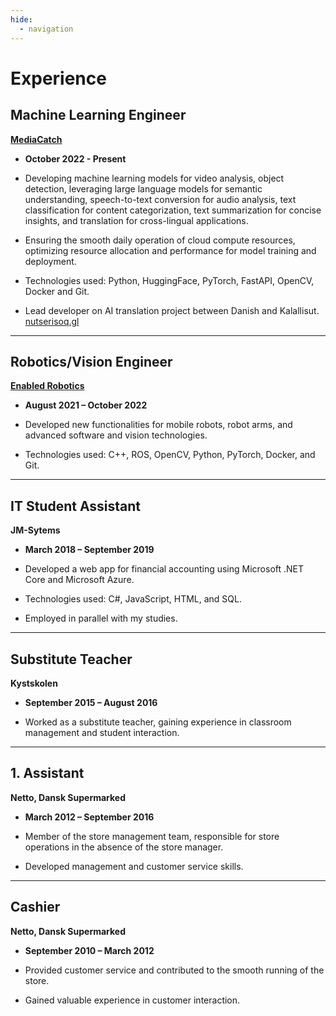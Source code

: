 ```yaml
---
hide:
  - navigation
---
```


# Experience

## Machine Learning Engineer

**[MediaCatch](https://mediacatch.io/)**

* **October 2022 - Present**

* Developing machine learning models for video analysis, object detection, leveraging large language models for semantic understanding, speech-to-text conversion for audio analysis, text classification for content categorization, text summarization for concise insights, and translation for cross-lingual applications.
* Ensuring the smooth daily operation of cloud compute resources, optimizing resource allocation and performance for model training and deployment.
* Technologies used: Python, HuggingFace, PyTorch, FastAPI, OpenCV, Docker and Git.
* Lead developer on AI translation project between Danish and Kalallisut. [nutserisoq.gl](https://nutserisoq.gl/da/about)

--- 

## Robotics/Vision Engineer

**[Enabled Robotics](https://www.enabled-robotics.com/)**

* **August 2021 – October 2022**

* Developed new functionalities for mobile robots, robot arms, and advanced software and vision technologies.
* Technologies used: C++, ROS, OpenCV, Python, PyTorch, Docker, and Git.

--- 

## IT Student Assistant

**JM-Sytems**

* **March 2018 – September 2019**

* Developed a web app for financial accounting using Microsoft .NET Core and Microsoft Azure. 
* Technologies used: C#, JavaScript, HTML, and SQL.
* Employed in parallel with my studies.

--- 

## Substitute Teacher

**Kystskolen**

* **September 2015 – August 2016**

* Worked as a substitute teacher, gaining experience in classroom management and student interaction.

--- 

## 1. Assistant

**Netto, Dansk Supermarked**

* **March 2012 – September 2016**

* Member of the store management team, responsible for store operations in the absence of the store manager.
* Developed management and customer service skills.

--- 

## Cashier

**Netto, Dansk Supermarked**

* **September 2010 – March 2012**

* Provided customer service and contributed to the smooth running of the store.
* Gained valuable experience in customer interaction.
